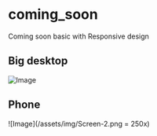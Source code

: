 # coming_soon

Coming soon basic with Responsive design

## Big desktop

![Image](/assets/img/Screen-1.png)

## Phone

![Image](/assets/img/Screen-2.png = 250x)
